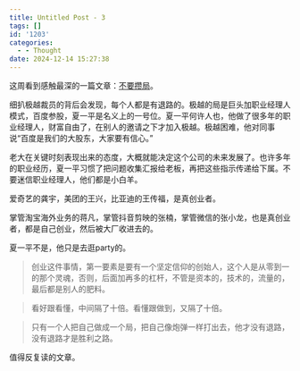 ```yaml
---
title: Untitled Post - 3
tags: []
id: '1203'
categories:
  - - Thought
date: 2024-12-14 15:27:38
---
```


这周看到感触最深的一篇文章：[不要攒局](https://mp.weixin.qq.com/s/ltbmN6tdL_L7jLa0iki-wA)。

细扒极越裁员的背后会发现，每个人都是有退路的。极越的局是巨头加职业经理人模式，百度参股，夏一平是名义上的一号位。夏一平何许人也，他做了很多年的职业经理人，财富自由了，在别人的邀请之下才加入极越。极越困难，他对同事说“百度是我们的大股东，大家要有信心。”

老大在关键时刻表现出来的态度，大概就能决定这个公司的未来发展了。也许多年的职业经历，夏一平习惯了把问题收集汇报给老板，再把这些指示传递给下属。不要迷信职业经理人，他们都是小白羊。

爱奇艺的龚宇，美团的王兴，比亚迪的王传福，是真创业者。

掌管淘宝海外业务的蒋凡，掌管抖音剪映的张楠，掌管微信的张小龙，也是真创业者，都是自己创业，然后被大厂收进去的。

夏一平不是，他只是去逛party的。

> 创业这件事情，第一要素是要有一个坚定信仰的创始人，这个人是从零到一的那个灵魂，否则，后面加再多的杠杆，不管是资本的，技术的，流量的，最后都是别人的肥料。

> 看好跟看懂，中间隔了十倍。看懂跟做到，又隔了十倍。

> 只有一个人把自己做成一个局，把自己像炮弹一样打出去，他才没有退路，没有退路才是胜利之路。

值得反复读的文章。